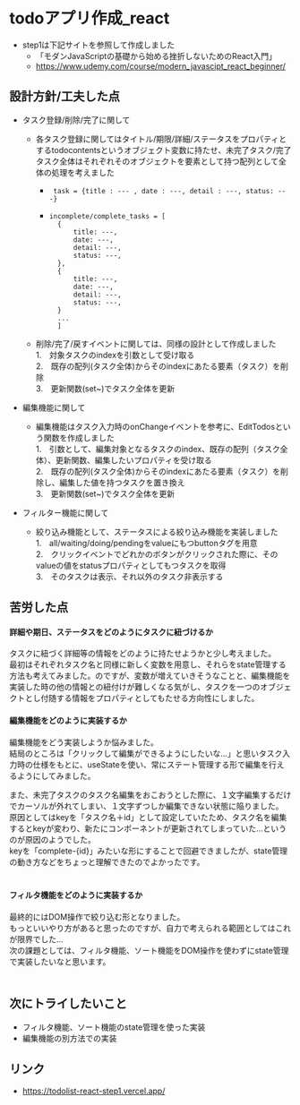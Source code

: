 # todoアプリ作成_react
* step1は下記サイトを参照して作成しました
    * 「モダンJavaScriptの基礎から始める挫折しないためのReact入門」
    * https://www.udemy.com/course/modern_javascipt_react_beginner/
    

## 設計方針/工夫した点
* タスク登録/削除/完了に関して
    * 各タスク登録に関してはタイトル/期限/詳細/ステータスをプロパティとするtodocontentsというオブジェクト変数に持たせ、未完了タスク/完了タスク全体はそれぞれそのオブジェクトを要素として持つ配列として全体の処理を考えました
        * ``` task = {title : --- , date : ---, detail : ---, status: ---}```
        * ``` 
          incomplete/complete_tasks = [
            {
                title: ---,
                date: ---,
                detail: ---,
                status: ---,
            },
            {
                title: ---,
                date: ---,
                detail: ---,
                status: ---,
            }
            ...
            ]
            ```

    * 削除/完了/戻すイベントに関しては、同様の設計として作成しました<br>
         1.　対象タスクのindexを引数として受け取る<br>
         2.　既存の配列(タスク全体)からそのindexにあたる要素（タスク）を削除<br>
         3.　更新関数(set~)でタスク全体を更新<br>

* 編集機能に関して
    * 編集機能はタスク入力時のonChangeイベントを参考に、EditTodosという関数を作成しました<br>
         1.　引数として、編集対象となるタスクのindex、既存の配列（タスク全体）、更新関数、編集したいプロパティを受け取る<br>
         2.　既存の配列(タスク全体)からそのindexにあたる要素（タスク）を削除し、編集した値を持つタスクを置き換え<br>
         3.　更新関数(set~)でタスク全体を更新<br>

* フィルター機能に関して
    * 絞り込み機能として、ステータスによる絞り込み機能を実装しました<br>
         1.　all/waiting/doing/pendingをvalueにもつbuttonタグを用意<br>
         2.　クリックイベントでどれかのボタンがクリックされた際に、そのvalueの値をstatusプロパティとしてもつタスクを取得<br>
         3.　そのタスクは表示、それ以外のタスク非表示する<br>


## 苦労した点
#### **詳細や期日、ステータスをどのようにタスクに紐づけるか**
タスクに紐づく詳細等の情報をどのように持たせようかと少し考えました。<br>
最初はそれぞれタスク名と同様に新しく変数を用意し、それらをstate管理する方法も考えてみました。のですが、変数が増えていきそうなことと、編集機能を実装した時の他の情報との紐付けが難しくなる気がし、タスクを一つのオブジェクトとし付随する情報をプロパティとしてもたせる方向性にしました。
　
　
#### **編集機能をどのように実装するか**
編集機能をどう実装しようか悩みました。<br>
結局のところは「クリックして編集ができるようにしたいな...」と思いタスク入力時の仕様をもとに、useStateを使い、常にステート管理する形で編集を行えるようにしてみました。

また、未完了タスクのタスク名編集をおこおうとした際に、１文字編集するだけでカーソルが外れてしまい、１文字ずつしか編集できない状態に陥りました。
原因としてはkeyを「タスク名＋id」として設定していたため、タスク名を編集するとkeyが変わり、新たにコンポーネントが更新されてしまっていた...というのが原因のようでした。<br>
keyを「complete-{id}」みたいな形にすることで回避できましたが、state管理の動き方などをちょっと理解できたのでよかったです。<br>
　

#### **フィルタ機能をどのように実装するか**
最終的にはDOM操作で絞り込む形となりました。<br>
もっといいやり方があると思ったのですが、自力で考えられる範囲としてはこれが限界でした...<br>
次の課題としては、フィルタ機能、ソート機能をDOM操作を使わずにstate管理で実装したいなと思います。<br>
　
　
## 次にトライしたいこと
* フィルタ機能、ソート機能のstate管理を使った実装
* 編集機能の別方法での実装

## リンク
* https://todolist-react-step1.vercel.app/
